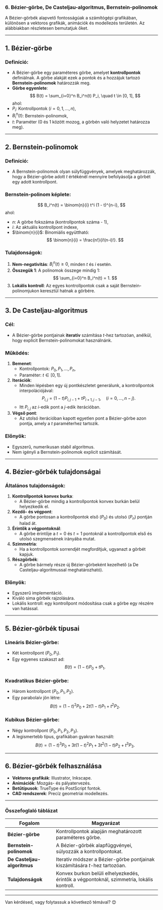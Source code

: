 ### **6. Bézier-görbe, De Casteljau-algoritmus, Bernstein-polinomok**

A Bézier-görbék alapvető fontosságúak a számítógépi grafikában, különösen a vektoros grafikák, animációk és modellezés területén. Az alábbiakban részletesen bemutatjuk őket.

---

## **1. Bézier-görbe**

### **Definíció**:
- A Bézier-görbe egy paraméteres görbe, amelyet **kontrollpontok** definiálnak. A görbe alakját ezek a pontok és a hozzájuk tartozó **Bernstein-polinomok** határozzák meg.
- **Görbe egyenlete**:
$$
B(t) = \sum_{i=0}^n B_i^n(t) P_i, \quad t \in [0, 1],
$$
ahol:
- $P_i$: Kontrollpontok ($i = 0, 1, \dots, n$),
- $B_i^n(t)$: Bernstein-polinomok,
- $t$: Paraméter (0 és 1 között mozog, a görbén való helyzetet határozza meg).

---

## **2. Bernstein-polinomok**

### **Definíció**:
- A Bernstein-polinomok olyan súlyfüggvények, amelyek meghatározzák, hogy a Bézier-görbe adott $t$ értékénél mennyire befolyásolja a görbét egy adott kontrollpont.

### **Bernstein-polinom képlete**:
$$
B_i^n(t) = \binom{n}{i} t^i (1 - t)^{n-i},
$$
ahol:
- $n$: A görbe fokszáma (kontrollpontok száma - 1),
- $i$: Az aktuális kontrollpont indexe,
- $\binom{n}{i}$: Binomiális együttható:
$$
\binom{n}{i} = \frac{n!}{i!(n-i)!}.
$$

### **Tulajdonságok**:
1. **Nem-negativitás**: $B_i^n(t) \geq 0$, minden $t$ és $i$ esetén.
2. **Összegük 1**: A polinomok összege mindig 1:
$$
\sum_{i=0}^n B_i^n(t) = 1.
$$
3. **Lokális kontroll**: Az egyes kontrollpontok csak a saját Bernstein-polinomjukon keresztül hatnak a görbére.

---

## **3. De Casteljau-algoritmus**

### **Cél**:
- A Bézier-görbe pontjainak **iteratív** számítása $t$-hez tartozóan, anélkül, hogy explicit Bernstein-polinomokat használnánk.

### **Működés**:
1. **Bemenet**:
   - Kontrollpontok: $P_0, P_1, \dots, P_n$,
   - Paraméter: $t \in [0, 1]$.
2. **Iterációk**:
   - Minden lépésben egy új pontkészletet generálunk, a kontrollpontok interpolációjával:
$$
P_{i,j} = (1 - t)P_{i,j-1} + tP_{i+1,j-1}, \quad (i = 0, \dots, n-j).
$$
   - Itt $P_{i,j}$ az $i$-edik pont a $j$-edik iterációban.
3. **Végső pont**:
   - Az utolsó iterációban kapott egyetlen pont a Bézier-görbe azon pontja, amely a $t$ paraméterhez tartozik.

### **Előnyök**:
- Egyszerű, numerikusan stabil algoritmus.
- Nem igényli a Bernstein-polinomok explicit számítását.

---

## **4. Bézier-görbék tulajdonságai**

### **Általános tulajdonságok**:
1. **Kontrollpontok konvex burka**:
   - A Bézier-görbe mindig a kontrollpontok konvex burkán belül helyezkedik el.
2. **Kezdő- és végpont**:
   - A görbe pontosan a kontrollpontok első ($P_0$) és utolsó ($P_n$) pontján halad át.
3. **Érintők a végpontoknál**:
   - A görbe érintője a $t = 0$ és $t = 1$ pontoknál a kontrollpontok első és utolsó szegmensének irányába mutat.
4. **Szimmetria**:
   - Ha a kontrollpontok sorrendjét megfordítjuk, ugyanazt a görbét kapjuk.
5. **Részgörbék**:
   - A görbe bármely része új Bézier-görbeként kezelhető (a De Casteljau-algoritmussal meghatározható).

### **Előnyök**:
- Egyszerű implementáció.
- Kiváló sima görbék rajzolására.
- Lokális kontroll: egy kontrollpont módosítása csak a görbe egy részére van hatással.

---

## **5. Bézier-görbék típusai**

### **Lineáris Bézier-görbe**:
- Két kontrollpont ($P_0, P_1$).
- Egy egyenes szakaszt ad:
$$
B(t) = (1 - t)P_0 + tP_1.
$$

### **Kvadratikus Bézier-görbe**:
- Három kontrollpont ($P_0, P_1, P_2$).
- Egy parabolaív jön létre:
$$
B(t) = (1 - t)^2P_0 + 2t(1 - t)P_1 + t^2P_2.
$$

### **Kubikus Bézier-görbe**:
- Négy kontrollpont ($P_0, P_1, P_2, P_3$).
- A legismertebb típus, grafikában gyakran használt:
$$
B(t) = (1 - t)^3P_0 + 3t(1 - t)^2P_1 + 3t^2(1 - t)P_2 + t^3P_3.
$$

---

## **6. Bézier-görbék felhasználása**

- **Vektoros grafikák**: Illustrator, Inkscape.
- **Animációk**: Mozgás- és pályatervezés.
- **Betűtípusok**: TrueType és PostScript fontok.
- **CAD rendszerek**: Precíz geometriai modellezés.

---

### **Összefoglaló táblázat**

| **Fogalom**               | **Magyarázat**                                                                                     |
|---------------------------|---------------------------------------------------------------------------------------------------|
| **Bézier-görbe**           | Kontrollpontok alapján meghatározott paraméteres görbe.                                           |
| **Bernstein-polinomok**    | A Bézier-görbék alapfüggvényei, súlyozzák a kontrollpontokat.                                     |
| **De Casteljau-algoritmus** | Iteratív módszer a Bézier-görbe pontjainak kiszámítására $t$-hez tartozóan.                     |
| **Tulajdonságok**          | Konvex burkon belüli elhelyezkedés, érintők a végpontoknál, szimmetria, lokális kontroll.         |

---

Van kérdésed, vagy folytassuk a következő témával? 😊